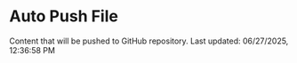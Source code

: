 # Auto Push File

Content that will be pushed to GitHub repository.
Last updated: 06/27/2025, 12:36:58 PM